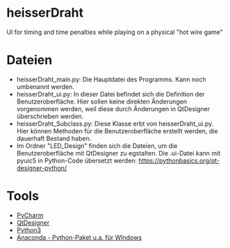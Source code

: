 # heisserDraht
UI for timing and time penalties while playing on a physical "hot wire game"

# Dateien
- heisserDraht_main.py: Die Hauptdatei des Programms. Kann noch umbenannt werden.
- heisserDraht_ui.py: In dieser Datei befindet sich die Definition der Benutzeroberfläche. Hier sollen keine direkten Änderungen vorgenommen werden, weil diese durch Änderungen in QtDesigner überschrieben werden.
- heisserDraht_Subclass.py: Diese Klasse erbt von heisserDraht_ui.py. Hier können Methoden für die Benutzeroberfläche erstellt werden, die dauerhaft Bestand haben.
- Im Ordner "LED_Design" finden sich die Dateien, um die Benutzeroberfläche mit QtDesigner zu egstalten. Die .ui-Datei kann mit pyuic5 in Python-Code übersetzt werden: https://pythonbasics.org/qt-designer-python/

# Tools
- [PyCharm](https://www.jetbrains.com/de-de/pycharm/download/download-thanks.html?platform=windows&code=PCC)
- [QtDesigner](https://pythonbasics.org/qt-designer-python/)
- [Python3](https://www.python-kurs.eu/python3_kurs.php)
- [Anaconda - Python-Paket u.a. für WIndows](https://www.anaconda.com/)
